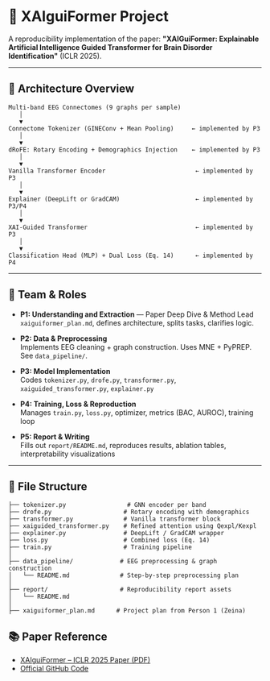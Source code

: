 # 🧠 XAIguiFormer Project

A reproducibility implementation of the paper: **"XAIGuiFormer: Explainable Artificial Intelligence Guided Transformer for Brain Disorder Identification"** (ICLR 2025).

---

## 📐 Architecture Overview

```
Multi-band EEG Connectomes (9 graphs per sample)
   │
   ▼
Connectome Tokenizer (GINEConv + Mean Pooling)     ← implemented by P3
   │
   ▼
dRoFE: Rotary Encoding + Demographics Injection    ← implemented by P3
   │
   ▼
Vanilla Transformer Encoder                         ← implemented by P3
   │
   ▼
Explainer (DeepLift or GradCAM)                     ← implemented by P3/P4
   │
   ▼
XAI-Guided Transformer                              ← implemented by P3
   │
   ▼
Classification Head (MLP) + Dual Loss (Eq. 14)      ← implemented by P4
```

---

## 👥 Team & Roles

- **P1: Understanding and Extraction** — Paper Deep Dive & Method Lead  
  `xaiguiformer_plan.md`, defines architecture, splits tasks, clarifies logic.

- **P2: Data & Preprocessing**  
  Implements EEG cleaning + graph construction. Uses MNE + PyPREP. See `data_pipeline/`.

- **P3: Model Implementation**  
  Codes `tokenizer.py`, `drofe.py`, `transformer.py`, `xaiguided_transformer.py`, `explainer.py`

- **P4: Training, Loss & Reproduction**  
  Manages `train.py`, `loss.py`, optimizer, metrics (BAC, AUROC), training loop

- **P5: Report & Writing**  
  Fills out `report/README.md`, reproduces results, ablation tables, interpretability visualizations

---

## 📂 File Structure

```
├── tokenizer.py                 # GNN encoder per band
├── drofe.py                    # Rotary encoding with demographics
├── transformer.py              # Vanilla transformer block
├── xaiguided_transformer.py    # Refined attention using Qexpl/Kexpl
├── explainer.py                # DeepLift / GradCAM wrapper
├── loss.py                     # Combined loss (Eq. 14)
├── train.py                    # Training pipeline
│
├── data_pipeline/             # EEG preprocessing & graph construction
│   └── README.md              # Step-by-step preprocessing plan
│
├── report/                    # Reproducibility report assets
│   └── README.md
│
├── xaiguiformer_plan.md      # Project plan from Person 1 (Zeina)
```


## 📚 Paper Reference

- [XAIguiFormer – ICLR 2025 Paper (PDF)](https://openreview.net/pdf?id=AD5yx2xq8R)
- [Official GitHub Code](https://github.com/HanningGuo/XAIguiFormer)

